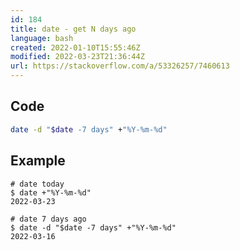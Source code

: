 ```yaml
---
id: 184
title: date - get N days ago
language: bash
created: 2022-01-10T15:55:46Z
modified: 2022-03-23T21:36:44Z
url: https://stackoverflow.com/a/53326257/7460613
---
```


## Code

```bash
date -d "$date -7 days" +"%Y-%m-%d"
```

## Example

```
# date today
$ date +"%Y-%m-%d"
2022-03-23

# date 7 days ago
$ date -d "$date -7 days" +"%Y-%m-%d"
2022-03-16
```

<!-- end -->

